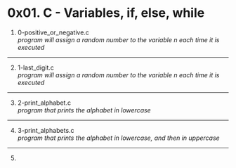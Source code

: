 # 0x01. C - Variables, if, else, while
1. 0-positive_or_negative.c </br>
_program will assign a random number to the variable n each time it is executed_
---
2. 1-last_digit.c </br>
_program will assign a random number to the variable n each time it is executed_
---
3. 2-print_alphabet.c </br>
_program that prints the alphabet in lowercase_
---
4. 3-print_alphabets.c </br>
_program that prints the alphabet in lowercase, and then in uppercase_
---
5. 
